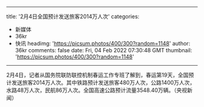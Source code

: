 
---
title: '2月4日全国预计发送旅客2014万人次'
categories: 
 - 新媒体
 - 36kr
 - 快讯
headimg: 'https://picsum.photos/400/300?random=1148'
author: 36kr
comments: false
date: Fri, 04 Feb 2022 07:30:48 GMT
thumbnail: 'https://picsum.photos/400/300?random=1148'
---

<div>   
2月4日，记者从国务院联防联控机制春运工作专班了解到，春运第19天，全国预计发送旅客2014万人次。其中铁路预计发送旅客480万人次，公路1400万人次，水路48万人次，民航86万人次。全国高速公路预计流量3548.40万辆。（央视新闻）  
</div>
            